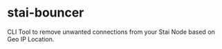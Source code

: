 # stai-bouncer
CLI Tool to remove unwanted connections from your Stai Node based on Geo IP Location.
